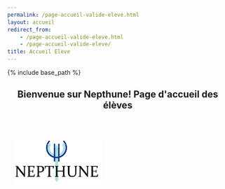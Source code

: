 ```yaml
---
permalink: /page-accueil-valide-eleve.html
layout: accueil
redirect_from:
    - /page-accueil-valide-eleve.html
    - /page-accueil-valide-eleve/
title: Accueil Eleve
---
```


{% include base_path %}

<html lang="fr">
    <header><h2>Bienvenue sur Nepthune! Page d'accueil des élèves</h2></header>
    <div class="main-content">
        <img src="./files/nepthune_logo.png" alt="Logo" width="200" height="100">
    </div>
</html>
<style>
    .main-content {
        display: absolute;
        padding-left: 3%;
        padding-top: 2%;
    }
</style>